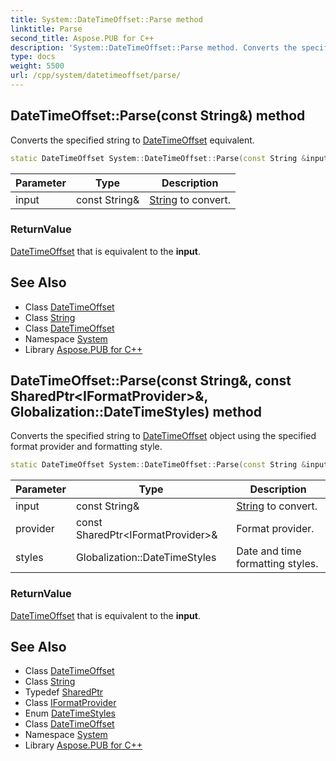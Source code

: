 ```yaml
---
title: System::DateTimeOffset::Parse method
linktitle: Parse
second_title: Aspose.PUB for C++
description: 'System::DateTimeOffset::Parse method. Converts the specified string to DateTimeOffset equivalent in C++.'
type: docs
weight: 5500
url: /cpp/system/datetimeoffset/parse/
---
```

## DateTimeOffset::Parse(const String\&) method


Converts the specified string to [DateTimeOffset](../) equivalent.

```cpp
static DateTimeOffset System::DateTimeOffset::Parse(const String &input)
```


| Parameter | Type | Description |
| --- | --- | --- |
| input | const String\& | [String](../../string/) to convert. |

### ReturnValue

[DateTimeOffset](../) that is equivalent to the **input**.

## See Also

* Class [DateTimeOffset](../)
* Class [String](../../string/)
* Class [DateTimeOffset](../)
* Namespace [System](../../)
* Library [Aspose.PUB for C++](../../../)
## DateTimeOffset::Parse(const String\&, const SharedPtr\<IFormatProvider\>\&, Globalization::DateTimeStyles) method


Converts the specified string to [DateTimeOffset](../) object using the specified format provider and formatting style.

```cpp
static DateTimeOffset System::DateTimeOffset::Parse(const String &input, const SharedPtr<IFormatProvider> &provider, Globalization::DateTimeStyles styles=Globalization::DateTimeStyles::None)
```


| Parameter | Type | Description |
| --- | --- | --- |
| input | const String\& | [String](../../string/) to convert. |
| provider | const SharedPtr\<IFormatProvider\>\& | Format provider. |
| styles | Globalization::DateTimeStyles | Date and time formatting styles. |

### ReturnValue

[DateTimeOffset](../) that is equivalent to the **input**.

## See Also

* Class [DateTimeOffset](../)
* Class [String](../../string/)
* Typedef [SharedPtr](../../sharedptr/)
* Class [IFormatProvider](../../iformatprovider/)
* Enum [DateTimeStyles](../../../system.globalization/datetimestyles/)
* Class [DateTimeOffset](../)
* Namespace [System](../../)
* Library [Aspose.PUB for C++](../../../)
